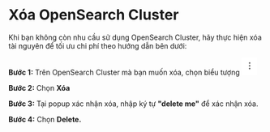 # Xóa OpenSearch Cluster

Khi bạn không còn nhu cầu sử dụng OpenSearch Cluster, hãy thực hiện xóa tài nguyên để tối ưu chi phí theo hướng dẫn bên dưới:

**Bước 1:** Trên OpenSearch Cluster mà bạn muốn xóa, chọn biểu tượng <img src="../../../.gitbook/assets/image (3) (1) (1) (1) (1) (1) (1) (1) (1).png" alt="" data-size="line">

**Bước 2:** Chọn **Xóa**

**Bước 3:** Tại popup xác nhận xóa, nhập ký tự **"delete me"** để xác nhận xóa.

**Bước 4:** Chọn **Delete.**
